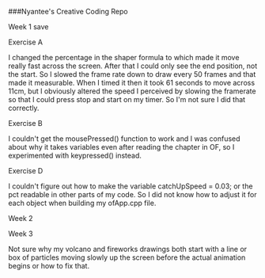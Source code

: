 ###Nyantee's Creative Coding Repo

Week 1 save

Exercise A

I changed the percentage in the shaper formula to which made it move really fast across the screen. After that I could only see the end position, not the start. So I slowed the frame rate down to draw every 50 frames and that made it measurable. When I timed it then it took 61 seconds to move across 11cm, but I obviously altered the speed I perceived by slowing the framerate so that I could press stop and start on my timer. So I'm not sure I did that correctly. 


Exercise B

I couldn't get the mousePressed() function to work and I was confused about why it takes variables even after reading the chapter in OF, so I experimented with keypressed() instead.

Exercise D

I couldn't figure out how to make the variable catchUpSpeed = 0.03; or the pct readable in other parts of my code. So I did not know how to adjust it for each object when building my ofApp.cpp file.



Week 2







Week 3


Not sure why my volcano and fireworks drawings both start with a line or box of particles moving slowly up the screen before the actual animation begins or how to fix that.



